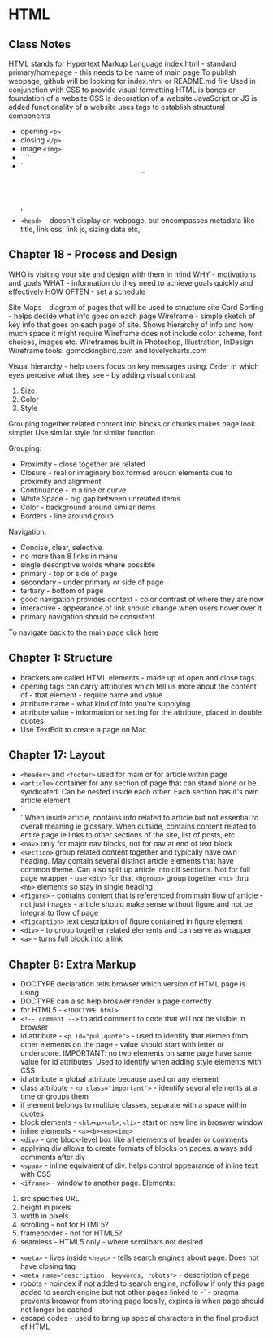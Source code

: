 # HTML

## Class Notes

HTML stands for Hypertext Markup Language
index.html - standard primary/homepage - this needs to be name of main page
To publish webpage, github will be looking for index.html or README.md file
Used in conjunction with CSS to provide visual formatting
HTML is bones or foundation of a website
CSS is decoration of a website
JavaScript or JS is added functionality of a website
uses tags to establish structural components

- opening `<p>`
- closing `</p>`
- image `<img>`
- `<body>``</body>'
- `<header>``</header>'
- `<head>` - doesn't display on webpage, but encompasses metadata like title, link css, link js, sizing data etc,

## Chapter 18 - Process and Design

WHO is visiting your site and design with them in mind
WHY - motivations and goals
WHAT - information do they need to achieve goals quickly and effectively
HOW OFTEN - set a schedule

Site Maps - diagram of pages that will be used to structure site
Card Sorting - helps decide what info goes on each page
Wireframe - simple sketch of key info that goes on each page of site. Shows hierarchy of info and how much space it might require
Wireframe does not include color scheme, font choices, images etc.
Wireframes built in Photoshop, Illustration, InDesign
Wireframe tools: gomockingbird.com and lovelycharts.com

Visual hierarchy - help users focus on key messages using. Order in which eyes perceive what they see - by adding visual contrast

1. Size
2. Color
3. Style

Grouping together related content into blocks or chunks makes page look simpler
Use similar style for similar function

Grouping:

- Proximity - close together are related
- Closure - real or imaginary box formed aroudn elements due to proximity and alignment
- Continuance - in a line or curve
- White Space - big gap between unrelated items
- Color - background around similar items
- Borders - line around group

Navigation:

- Concise, clear, selective
- no more than 8 links in menu
- single descriptive words where possible
- primary - top or side of page
- secondary - under primary or side of page
- tertiary - bottom of page
- good navigation provides context - color contrast of where they are now
- interactive - appearance of link should change when users hover over it
- primary navigation should be consistent

To navigate back to the main page click [here](https://hmay1415.github.io/reading-notes/)

## Chapter 1: Structure

- brackets are called HTML elements - made up of open and close tags
- opening tags can carry attributes which tell us more about the content of - that element - require name and value
- attribute name - what kind of info you're supplying
- attribute value - information or setting for the attribute, placed in double quotes
- Use TextEdit to create a page on Mac

## Chapter 17: Layout

- `<header>` and `<footer>` used for main or for article within page
- `<article>` container for any section of page that can stand alone or be syndicated. Can be nested inside each other. Each section has it's own article element
- `<aside>' When inside article, contains info related to article but not essential to overall meaning ie glossary. When outside, contains content related to entire page ie links to other sections of the site, list of posts, etc.
- `<nav>` only for major nav blocks, not for nav at end of text block
- `<section>` group related content together and typically have own heading. May contain several distinct article elements that have common theme. Can also split up article into dif sections. Not for full page wrapper - use `<div>` for that
`<hgroup>` group together `<h1>` thru `<h6>` elements so stay in single heading
- `<figure>` - contains content that is referenced from main flow of article - not just images - article should make sense without figure and not be integral to flow of page
- `<figcaption>` text description of figure contained in figure element
- `<div>` - to group together related elements and can serve as wrapper
- `<a>` - turns full block into a link

## Chapter 8: Extra Markup

- DOCTYPE declaration tells browser which version of HTML page is using
- DOCTYPE can also help broswer render a page correctly
- for HTML5 - `<!DOCTYPE html>`
- `<!-- comment -->` to add comment to code that will not be visible in browser
- id attribute - `<p id="pullquote">` - used to identify that elemen from other elements on the page - value should start with letter or underscore. IMPORTANT: no two elements on same page have same value for id attributes. Used to identify when adding style elements with CSS
- id attribute = global attribute because used on any element
- class attribute - `<p class="important">` - identify several elements at a time or groups them
- if element belongs to multiple classes, separate with a space within quotes
- block elements - `<hl><p><ul>,<li>`- start on new line in broswer window
- inline elements - `<a><b><em><img>`
- `<div>` - one block-level box like all elements of header or comments
- applying div allows to create formats of blocks on pages. always add comments after div
- `<span>` - inline equivalent of div. helps control appearance of inline text with CSS
- `<iframe>` - window to another page. Elements:

1. src specifies URL
2. height in pixels
3. width in pixels
4. scrolling - not for HTML5?
5. frameborder - not for HTML5?
6. seamless - HTML5 only - where scrollbars not desired

- `<meta>`  - lives inside `<head>` - tells search engines about page. Does not have closing tag
- `<meta name="description, keywords, robots">` - description of page
- robots - noindex if not added to search engine, nofollow if only this page added to search engine but not other pages linked to
-`<meta http-equiv="author, pragma, expires"> - pragma prevents broswer from storing page locally, expires is when page should not longer be cached
- escape codes - used to bring up special characters in the final product of HTML
